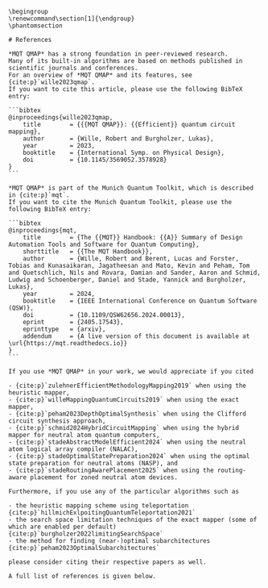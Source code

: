 ```{raw} latex
\begingroup
\renewcommand\section[1]{\endgroup}
\phantomsection
```

````{only} html
# References

*MQT QMAP* has a strong foundation in peer‑reviewed research.
Many of its built‑in algorithms are based on methods published in scientific journals and conferences.
For an overview of *MQT QMAP* and its features, see {cite:p}`wille2023qmap`.
If you want to cite this article, please use the following BibTeX entry:

```bibtex
@inproceedings{wille2023qmap,
	title        = {{{MQT QMAP}}: {{Efficient}} quantum circuit mapping},
	author       = {Wille, Robert and Burgholzer, Lukas},
	year         = 2023,
	booktitle    = {International Symp. on Physical Design},
	doi          = {10.1145/3569052.3578928}
}
```

*MQT QMAP* is part of the Munich Quantum Toolkit, which is described in {cite:p}`mqt`.
If you want to cite the Munich Quantum Toolkit, please use the following BibTeX entry:

```bibtex
@inproceedings{mqt,
	title        = {The {{MQT}} Handbook: {{A}} Summary of Design Automation Tools and Software for Quantum Computing},
	shorttitle   = {{The MQT Handbook}},
	author       = {Wille, Robert and Berent, Lucas and Forster, Tobias and Kunasaikaran, Jagatheesan and Mato, Kevin and Peham, Tom and Quetschlich, Nils and Rovara, Damian and Sander, Aaron and Schmid, Ludwig and Schoenberger, Daniel and Stade, Yannick and Burgholzer, Lukas},
	year         = 2024,
	booktitle    = {IEEE International Conference on Quantum Software (QSW)},
	doi          = {10.1109/QSW62656.2024.00013},
	eprint       = {2405.17543},
	eprinttype   = {arxiv},
	addendum     = {A live version of this document is available at \url{https://mqt.readthedocs.io}}
}
```

If you use *MQT QMAP* in your work, we would appreciate if you cited

- {cite:p}`zulehnerEfficientMethodologyMapping2019` when using the heuristic mapper,
- {cite:p}`willeMappingQuantumCircuits2019` when using the exact mapper,
- {cite:p}`peham2023DepthOptimalSynthesis` when using the Clifford circuit synthesis approach,
- {cite:p}`schmid2024HybridCircuitMapping` when using the hybrid mapper for neutral atom quantum computers,
- {cite:p}`stadeAbstractModelEfficient2024` when using the neutral atom logical array compiler (NALAC),
- {cite:p}`stadeOptimalStatePreparation2024` when using the optimal state preparation for neutral atoms (NASP), and
- {cite:p}`stadeRoutingAwarePlacement2025` when using the routing-aware placement for zoned neutral atom devices.

Furthermore, if you use any of the particular algorithms such as

- the heuristic mapping scheme using teleportation {cite:p}`hillmichExlpoitingQuantumTeleportation2021`
- the search space limitation techniques of the exact mapper (some of which are enabled per default) {cite:p}`burgholzer2022limitingSearchSpace`
- the method for finding (near-)optimal subarchitectures {cite:p}`peham2023OptimalSubarchitectures`

please consider citing their respective papers as well.

A full list of references is given below.
````

```{bibliography}

```
